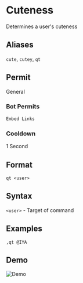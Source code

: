 # Cuteness
Determines a user's cuteness

## Aliases
`cute`, `cutey`, `qt`
## Permit
General
### Bot Permits
`Embed Links`
### Cooldown
1 Second
## Format
`qt <user>`
## Syntax
`<user>` - Target of command
## Examples
`,qt @IYA`
## Demo 
![Demo](https://i.imgur.com/NQnROBN.gif)

